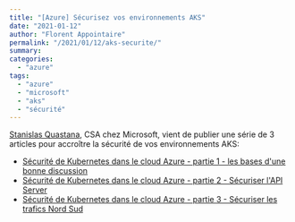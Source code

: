 ```yaml
---
title: "[Azure] Sécurisez vos environnements AKS"
date: "2021-01-12"
author: "Florent Appointaire"
permalink: "/2021/01/12/aks-securite/"
summary: 
categories: 
  - "azure"
tags:
  - "azure"
  - "microsoft"
  - "aks"
  - "sécurité"
---
```

[Stanislas Quastana](https://www.linkedin.com/in/stanislasquastana/), CSA chez Microsoft, vient de publier une série de 3 articles pour accroître la sécurité de vos environnements AKS:

- [Sécurité de Kubernetes dans le cloud Azure - partie 1 - les bases d'une bonne discussion](https://www.linkedin.com/pulse/s%C3%A9curit%C3%A9-de-kubernetes-dans-le-cloud-azure-partie-1-quastana/)
- [Sécurité de Kubernetes dans le cloud Azure - partie 2 - Sécuriser l'API Server](https://www.linkedin.com/pulse/s%C3%A9curit%C3%A9-de-kubernetes-dans-le-cloud-azure-partie-2-quastana/)
- [Sécurité de Kubernetes dans le cloud Azure - partie 3 - Sécuriser les trafics Nord Sud](https://www.linkedin.com/pulse/s%C3%A9curit%C3%A9-de-kubernetes-dans-le-cloud-azure-partie-3-quastana/)